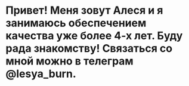 # Привет! Меня зовут Алеся и я занимаюсь обеспечением качества уже более 4-х лет. Буду рада знакомству! Связаться со мной можно в телеграм @lesya_burn. 

